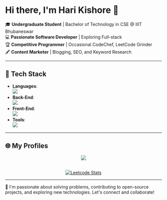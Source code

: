 
# Hi there, I'm Hari Kishore 👋  

🎓 **Undergraduate Student** | Bachelor of Technology in CSE @ IIIT Bhubaneswar    
💻 **Passionate Software Developer** | Exploring Full-stack   
🏆 **Competitive Programmer** | Occasional CodeChef, LeetCode Grinder  
🖋️ **Content Marketer** | Blogging, SEO, and Keyword Research  

---

## 💼 Tech Stack  
- **Languages**: <br/>
<img src='https://skillicons.dev/icons?i=c,js,java' ></img>
- **Back-End**: <br/>
<img src='https://skillicons.dev/icons?i=nodejs,express,mongodb,postgresql' ></img>  
- **Front-End**: <br/>
<img src='https://skillicons.dev/icons?i=html,css,react,bootstrap,jquery' ></img> 
- **Tools**: <br/>
<img src='https://skillicons.dev/icons?i=github,wordpress' ></img>  
  

---

## 🌐 My Profiles
<div align="center">
  <a href="www.linkedin.com/in/hari-kishoare-s">
    <img src='https://skillicons.dev/icons?i=linkedin'></img>
  </a>
  <br/><br/>


  
  [![Leetcode Stats](https://leetcard.jacoblin.cool/harihk24?ext=contest)](https://leetcode.com/u/harihk24/)
</div>

---

📌 I'm passionate about solving problems, contributing to open-source projects, and exploring new technologies. Let's connect and collaborate!


<!--
**atomiclifestyle/atomiclifestyle** is a ✨ _special_ ✨ repository because its `README.md` (this file) appears on your GitHub profile.

Here are some ideas to get you started:

- 🔭 I’m currently working on ...
- 🌱 I’m currently learning ...
- 👯 I’m looking to collaborate on ...
- 🤔 I’m looking for help with ...
- 💬 Ask me about ...
- 📫 How to reach me: ...
- 😄 Pronouns: ...
- ⚡ Fun fact: ...
-->
